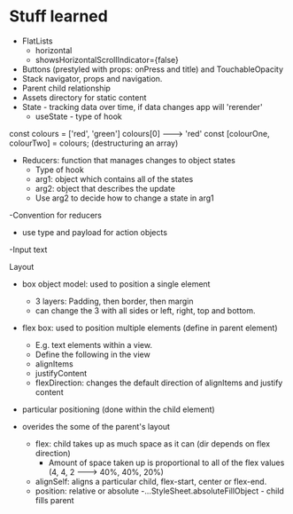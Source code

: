 # Stuff learned

- FlatLists
  - horizontal
  - showsHorizontalScrollIndicator={false}
- Buttons (prestyled with props: onPress and title) and TouchableOpacity
- Stack navigator, props and navigation.
- Parent child relationship
- Assets directory for static content
- State - tracking data over time, if data changes app will 'rerender'
  - useState - type of hook

const colours = ['red', 'green']
colours[0] ---> 'red'
const [colourOne, colourTwo] = colours; (destructuring an array)

- Reducers: function that manages changes to object states
  - Type of hook
  - arg1: object which contains all of the states
  - arg2: object that describes the update
  - Use arg2 to decide how to change a state in arg1

-Convention for reducers
  - use type and payload for action objects

-Input text

Layout
- box object model: used to position a single element
  - 3 layers: Padding, then border, then margin
  - can change the 3 with all sides or left, right, top and bottom.

- flex box: used to position multiple elements (define in parent element)
  - E.g. text elements within a view.
  - Define the following in the view 
  - alignItems
  - justifyContent
  - flexDirection: changes the default direction of alignItems and justify content

- particular positioning (done within the child element)
- overides the some of the parent's layout
  - flex: child takes up as much space as it can (dir depends on flex direction)
    - Amount of space taken up is proportional to all of the flex values (4, 4, 2  ---> 40%, 40%, 20%)
  - alignSelf: aligns a particular child, flex-start, center or flex-end.
  - position: relative or absolute
    -...StyleSheet.absoluteFillObject - child fills parent

  
